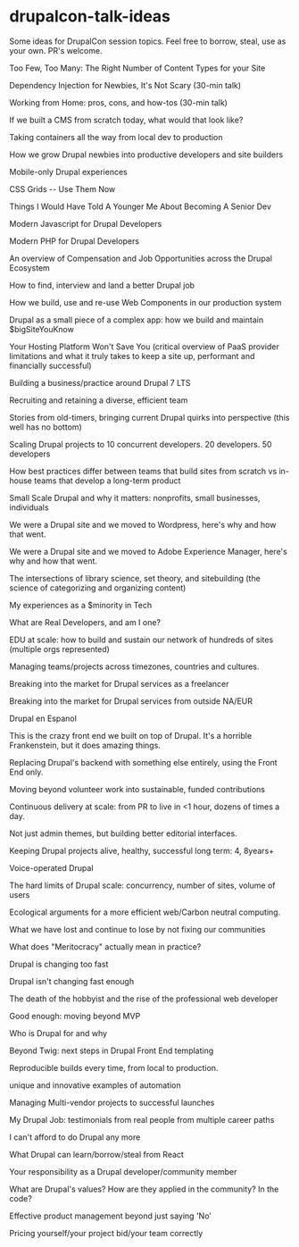 # drupalcon-talk-ideas
Some ideas for DrupalCon session topics. Feel free to borrow, steal, use as your own. PR's welcome.

Too Few, Too Many: The Right Number of Content Types for your Site

Dependency Injection for Newbies, It's Not Scary (30-min talk)

Working from Home: pros, cons, and how-tos (30-min talk)

If we built a CMS from scratch today, what would that look like?

Taking containers all the way from local dev to production

How we grow Drupal newbies into productive developers and site builders

Mobile-only Drupal experiences

CSS Grids -- Use Them Now

Things I Would Have Told A Younger Me About Becoming A Senior Dev

Modern Javascript for Drupal Developers

Modern PHP for Drupal Developers

An overview of Compensation and Job Opportunities across the Drupal Ecosystem

How to find, interview and land a better Drupal job

How we build, use and re-use Web Components in our production system

Drupal as a small piece of a complex app: how we build and maintain $bigSiteYouKnow

Your Hosting Platform Won't Save You (critical overview of PaaS provider limitations and what it truly takes to keep a site up, performant and financially successful)

Building a business/practice around Drupal 7 LTS

Recruiting and retaining a diverse, efficient team

Stories from old-timers, bringing current Drupal quirks into perspective (this well has no bottom)

Scaling Drupal projects to 10 concurrent developers. 20 developers. 50 developers

How best practices differ between teams that build sites from scratch vs in-house teams that develop a long-term product

Small Scale Drupal and why it matters: nonprofits, small businesses, individuals

We were a Drupal site and we moved to Wordpress, here's why and how that went.

We were a Drupal site and we moved to Adobe Experience Manager, here's why and how that went.

The intersections of library science, set theory, and sitebuilding (the science of categorizing and organizing content)

My experiences as a $minority in Tech 

What are Real Developers, and am I one?

EDU at scale: how to build and sustain our network of hundreds of sites (multiple orgs represented)

Managing teams/projects across timezones, countries and cultures. 

Breaking into the market for Drupal services as a freelancer

Breaking into the market for Drupal services from outside NA/EUR

Drupal en Espanol 

This is the crazy front end we built on top of Drupal. It's a horrible Frankenstein, but it does amazing things.

Replacing Drupal's backend with something else entirely, using the Front End only. 

Moving beyond volunteer work into sustainable, funded contributions

Continuous delivery at scale: from PR to live in <1 hour, dozens of times a day.

Not just admin themes, but building better editorial interfaces.

Keeping Drupal projects alive, healthy, successful long term: 4, 8years+

Voice-operated Drupal

The hard limits of Drupal scale: concurrency, number of sites, volume of users

Ecological arguments for a more efficient web/Carbon neutral computing. 

What we have lost and continue to lose by not fixing our communities

What does "Meritocracy" actually mean in practice?

Drupal is changing too fast

Drupal isn't changing fast enough

The death of the hobbyist and the rise of the professional web developer

Good enough: moving beyond MVP

Who is Drupal for and why

Beyond Twig: next steps in Drupal Front End templating 

Reproducible builds every time, from local to production. 

unique and innovative examples of automation

Managing Multi-vendor projects to successful launches 

My Drupal Job: testimonials from real people from multiple career paths

I can't afford to do Drupal any more

What Drupal can learn/borrow/steal from React

Your responsibility as a Drupal developer/community member

What are Drupal's values? How are they applied in the community? In the code?

Effective product management beyond just saying 'No'

Pricing yourself/your project bid/your team correctly

